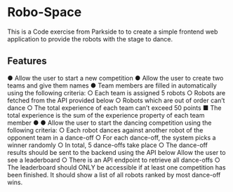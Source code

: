 # Robo-Space
This is a Code exercise from Parkside to to create a simple frontend web application to provide the robots with the stage to dance.

## Features
● Allow the user to start a new competition
● Allow the user to create two teams and give them names
● Team members are filled in automatically using the following criteria:
○ Each team is assigned 5 robots
○ Robots are fetched from the API provided below
○ Robots which are out of order can’t dance
○ The total experience of each team can’t exceed 50 points
■
The total experience is the sum of the experience property of each team
member
●
●
Allow the user to start the dancing competition using the following criteria:
○ Each robot dances against another robot of the opponent team in a dance-off
○ For each dance-off, the system picks a winner randomly
○ In total, 5 dance-offs take place
○ The dance-off results should be sent to the backend using the API below
Allow the user to see a leaderboard
○ There is an API endpoint to retrieve all dance-offs
○ The leaderboard should ONLY be accessible if at least one competition has been
finished. It should show a list of all robots ranked by most dance-off wins.
